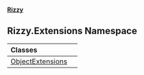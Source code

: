 #### [Rizzy](index.md 'index')

## Rizzy.Extensions Namespace

| Classes | |
| :--- | :--- |
| [ObjectExtensions](Rizzy.Extensions.ObjectExtensions.md 'Rizzy.Extensions.ObjectExtensions') | |
